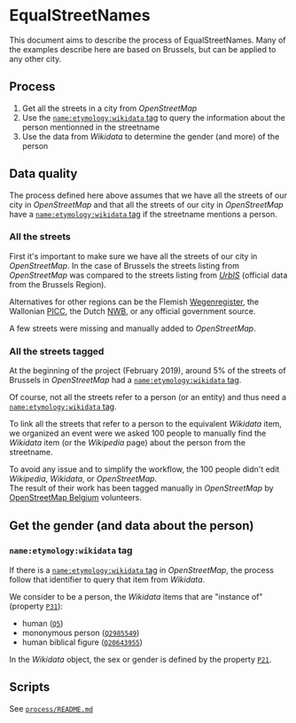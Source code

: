 # EqualStreetNames

This document aims to describe the process of EqualStreetNames.
Many of the examples describe here are based on Brussels, but can be applied to any other city.

## Process

1. Get all the streets in a city from _OpenStreetMap_
2. Use the [`name:etymology:wikidata` tag](https://wiki.openstreetmap.org/wiki/Key:name:etymology:wikidata) to query the information about the person mentionned in the streetname
3. Use the data from _Wikidata_ to determine the gender (and more) of the person

## Data quality

The process defined here above assumes that we have all the streets of our city in _OpenStreetMap_ and that all the streets of our city in _OpenStreetMap_ have a [`name:etymology:wikidata` tag](https://wiki.openstreetmap.org/wiki/Key:name:etymology:wikidata) if the streetname mentions a person.

### All the streets

First it's important to make sure we have all the streets of our city in _OpenStreetMap_. In the case of Brussels the streets listing from _OpenStreetMap_ was compared to the streets listing from [_UrbIS_](https://bric.brussels/en/our-solutions/urbis-solutions/urbis-data) (official data from the Brussels Region).

Alternatives for other regions can be the Flemish [Wegenregister](https://overheid.vlaanderen.be/informatie-vlaanderen/producten-diensten/wegenregister), the Wallonian [PICC](https://geoportail.wallonie.be/catalogue/b795de68-726c-4bdf-a62a-a42686aa5b6f.html), the Dutch [NWB](https://nationaalwegenbestand.nl/), or any official government source.

A few streets were missing and manually added to _OpenStreetMap_.

### All the streets tagged

At the beginning of the project (February 2019), around 5% of the streets of Brussels in _OpenStreetMap_ had a [`name:etymology:wikidata` tag](https://wiki.openstreetmap.org/wiki/Key:name:etymology:wikidata).

Of course, not all the streets refer to a person (or an entity) and thus need a [`name:etymology:wikidata` tag](https://wiki.openstreetmap.org/wiki/Key:name:etymology:wikidata).

To link all the streets that refer to a person to the equivalent _Wikidata_ item, we organized an event were we asked 100 people to manually find the _Wikidata_ item (or the _Wikipedia_ page) about the person from the streetname.

To avoid any issue and to simplify the workflow, the 100 people didn't edit _Wikipedia_, _Wikidata_, or _OpenStreetMap_.  
The result of their work has been tagged manually in _OpenStreetMap_ by [OpenStreetMap Belgium](https://openstreetmap.be/) volunteers.

## Get the gender (and data about the person)

### `name:etymology:wikidata` tag

If there is a [`name:etymology:wikidata` tag](https://wiki.openstreetmap.org/wiki/Key:name:etymology:wikidata) in _OpenStreetMap_, the process follow that identifier to query that item from _Wikidata_.

We consider to be a person, the _Wikidata_ items that are "instance of" (property [`P31`](https://www.wikidata.org/wiki/Property:P31)):

- human ([`Q5`](https://www.wikidata.org/wiki/Q5))
- mononymous person ([`Q2985549`](https://www.wikidata.org/wiki/Q2985549))
- human biblical figure ([`Q20643955`](https://www.wikidata.org/wiki/Q20643955))

In the _Wikidata_ object, the sex or gender is defined by the property [`P21`](https://www.wikidata.org/wiki/Property:P21).

## Scripts

See [`process/README.md`](../process/README.md)
